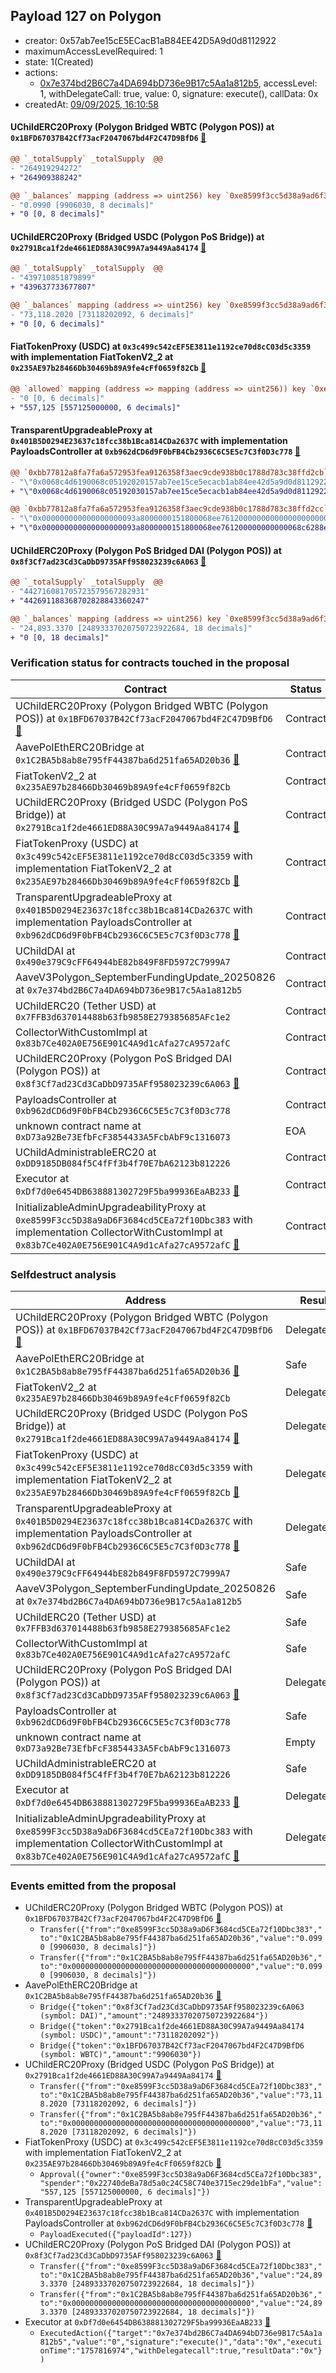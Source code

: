 ## Payload 127 on Polygon

- creator: 0x57ab7ee15cE5ECacB1aB84EE42D5A9d0d8112922
- maximumAccessLevelRequired: 1
- state: 1(Created)
- actions:
  - [0x7e374bd2B6C7a4DA694bD736e9B17c5Aa1a812b5](https://polygonscan.com/tx/0x7e374bd2B6C7a4DA694bD736e9B17c5Aa1a812b5), accessLevel: 1, withDelegateCall: true, value: 0, signature: execute(), callData: 0x
- createdAt: [09/09/2025, 16:10:58](https://polygonscan.com/tx/0xb8c3e446fe1b00ea49dcbda93f305ed8a500b7cb539bf0b3bb5948639ec066ba)

#### UChildERC20Proxy (Polygon Bridged WBTC (Polygon POS)) at `0x1BFD67037B42Cf73acF2047067bd4F2C47D9BfD6` [:ghost:](https://github.com/bgd-labs/aave-address-book  "AaveV2Polygon.ASSETS.WBTC.UNDERLYING")

```diff
@@ `_totalSupply` _totalSupply  @@
- "264919294272"
+ "264909388242"

@@ `_balances` mapping (address => uint256) key `0xe8599f3cc5d38a9ad6f3684cd5cea72f10dbc383` @@
- "0.0990 [9906030, 8 decimals]"
+ "0 [0, 8 decimals]"

```
#### UChildERC20Proxy (Bridged USDC (Polygon PoS Bridge)) at `0x2791Bca1f2de4661ED88A30C99A7a9449Aa84174` [:ghost:](https://github.com/bgd-labs/aave-address-book  "AaveV2Polygon.ASSETS.USDC.UNDERLYING")

```diff
@@ `_totalSupply` _totalSupply  @@
- "439710851879899"
+ "439637733677807"

@@ `_balances` mapping (address => uint256) key `0xe8599f3cc5d38a9ad6f3684cd5cea72f10dbc383` @@
- "73,118.2020 [73118202092, 6 decimals]"
+ "0 [0, 6 decimals]"

```
#### FiatTokenProxy (USDC) at `0x3c499c542cEF5E3811e1192ce70d8cC03d5c3359` with implementation FiatTokenV2_2 at `0x235AE97b28466Db30469b89A9fe4cFf0659f82Cb` [:ghost:](https://github.com/bgd-labs/aave-address-book  "AaveV3Polygon.ASSETS.USDCn.UNDERLYING")

```diff
@@ `allowed` mapping (address => mapping (address => uint256)) key `0xe8599f3cc5d38a9ad6f3684cd5cea72f10dbc383`.0x22740deba78d5a0c24c58c740e3715ec29de1bfa @@
- "0 [0, 6 decimals]"
+ "557,125 [557125000000, 6 decimals]"

```
#### TransparentUpgradeableProxy at `0x401B5D0294E23637c18fcc38b1Bca814CDa2637C` with implementation PayloadsController at `0xb962dCD6d9F0bFB4Cb2936C6C5E5c7C3f0D3c778` [:ghost:](https://github.com/bgd-labs/aave-address-book  "GovernanceV3Polygon.PAYLOADS_CONTROLLER")

```diff
@@ `0xbb77812a8fa7fa6a572953fea9126358f3aec9cde938b0c1788d783c38ffd2cb` raw  @@
- "\"0x0068c4d6190068c05192020157ab7ee15ce5ecacb1ab84ee42d5a9d0d8112922\""
+ "\"0x0068c4d6190068c05192030157ab7ee15ce5ecacb1ab84ee42d5a9d0d8112922\""

@@ `0xbb77812a8fa7fa6a572953fea9126358f3aec9cde938b0c1788d783c38ffd2cc` raw  @@
- "\"0x000000000000000000093a8000000151800068ee761200000000000000000000\""
+ "\"0x000000000000000000093a8000000151800068ee761200000000000068c6288e\""

```
#### UChildERC20Proxy (Polygon PoS Bridged DAI (Polygon POS)) at `0x8f3Cf7ad23Cd3CaDbD9735AFf958023239c6A063` [:ghost:](https://github.com/bgd-labs/aave-address-book  "AaveV2Polygon.ASSETS.DAI.UNDERLYING")

```diff
@@ `_totalSupply` _totalSupply  @@
- "442716081705723579567282931"
+ "442691188368702828843360247"

@@ `_balances` mapping (address => uint256) key `0xe8599f3cc5d38a9ad6f3684cd5cea72f10dbc383` @@
- "24,893.3370 [24893337020750723922684, 18 decimals]"
+ "0 [0, 18 decimals]"

```
### Verification status for contracts touched in the proposal

| Contract | Status |
|---------|------------|
| UChildERC20Proxy (Polygon Bridged WBTC (Polygon POS)) at `0x1BFD67037B42Cf73acF2047067bd4F2C47D9BfD6` [:ghost:](https://github.com/bgd-labs/aave-address-book  "AaveV2Polygon.ASSETS.WBTC.UNDERLYING") | Contract |
| AavePolEthERC20Bridge at `0x1C2BA5b8ab8e795fF44387ba6d251fa65AD20b36` [:ghost:](https://github.com/bgd-labs/aave-address-book  "MiscPolygon.AAVE_POL_ETH_BRIDGE") | Contract |
| FiatTokenV2_2 at `0x235AE97b28466Db30469b89A9fe4cFf0659f82Cb` | Contract |
| UChildERC20Proxy (Bridged USDC (Polygon PoS Bridge)) at `0x2791Bca1f2de4661ED88A30C99A7a9449Aa84174` [:ghost:](https://github.com/bgd-labs/aave-address-book  "AaveV2Polygon.ASSETS.USDC.UNDERLYING") | Contract |
| FiatTokenProxy (USDC) at `0x3c499c542cEF5E3811e1192ce70d8cC03d5c3359` with implementation FiatTokenV2_2 at `0x235AE97b28466Db30469b89A9fe4cFf0659f82Cb` [:ghost:](https://github.com/bgd-labs/aave-address-book  "AaveV3Polygon.ASSETS.USDCn.UNDERLYING") | Contract |
| TransparentUpgradeableProxy at `0x401B5D0294E23637c18fcc38b1Bca814CDa2637C` with implementation PayloadsController at `0xb962dCD6d9F0bFB4Cb2936C6C5E5c7C3f0D3c778` [:ghost:](https://github.com/bgd-labs/aave-address-book  "GovernanceV3Polygon.PAYLOADS_CONTROLLER") | Contract |
| UChildDAI at `0x490e379C9cFF64944bE82b849F8FD5972C7999A7` | Contract |
| AaveV3Polygon_SeptemberFundingUpdate_20250826 at `0x7e374bd2B6C7a4DA694bD736e9B17c5Aa1a812b5` | Contract |
| UChildERC20 (Tether USD) at `0x7FFB3d637014488b63fb9858E279385685AFc1e2` | Contract |
| CollectorWithCustomImpl at `0x83b7Ce402A0E756E901C4A9d1cAfa27cA9572afC` | Contract |
| UChildERC20Proxy (Polygon PoS Bridged DAI (Polygon POS)) at `0x8f3Cf7ad23Cd3CaDbD9735AFf958023239c6A063` [:ghost:](https://github.com/bgd-labs/aave-address-book  "AaveV2Polygon.ASSETS.DAI.UNDERLYING") | Contract |
| PayloadsController at `0xb962dCD6d9F0bFB4Cb2936C6C5E5c7C3f0D3c778` | Contract |
| unknown contract name at `0xD73a92Be73EfbFcF3854433A5FcbAbF9c1316073` | EOA |
| UChildAdministrableERC20 at `0xDD9185DB084f5C4fFf3b4f70E7bA62123b812226` | Contract |
| Executor at `0xDf7d0e6454DB638881302729F5ba99936EaAB233` [:ghost:](https://github.com/bgd-labs/aave-address-book  "AaveV2Polygon.POOL_ADMIN") | Contract |
| InitializableAdminUpgradeabilityProxy at `0xe8599F3cc5D38a9aD6F3684cd5CEa72f10Dbc383` with implementation CollectorWithCustomImpl at `0x83b7Ce402A0E756E901C4A9d1cAfa27cA9572afC` [:ghost:](https://github.com/bgd-labs/aave-address-book  "AaveV2Polygon.COLLECTOR") | Contract |

### Selfdestruct analysis

| Address | Result |
|---------|------------|
| UChildERC20Proxy (Polygon Bridged WBTC (Polygon POS)) at `0x1BFD67037B42Cf73acF2047067bd4F2C47D9BfD6` [:ghost:](https://github.com/bgd-labs/aave-address-book  "AaveV2Polygon.ASSETS.WBTC.UNDERLYING") | DelegateCall |
| AavePolEthERC20Bridge at `0x1C2BA5b8ab8e795fF44387ba6d251fa65AD20b36` [:ghost:](https://github.com/bgd-labs/aave-address-book  "MiscPolygon.AAVE_POL_ETH_BRIDGE") | Safe |
| FiatTokenV2_2 at `0x235AE97b28466Db30469b89A9fe4cFf0659f82Cb` | DelegateCall |
| UChildERC20Proxy (Bridged USDC (Polygon PoS Bridge)) at `0x2791Bca1f2de4661ED88A30C99A7a9449Aa84174` [:ghost:](https://github.com/bgd-labs/aave-address-book  "AaveV2Polygon.ASSETS.USDC.UNDERLYING") | DelegateCall |
| FiatTokenProxy (USDC) at `0x3c499c542cEF5E3811e1192ce70d8cC03d5c3359` with implementation FiatTokenV2_2 at `0x235AE97b28466Db30469b89A9fe4cFf0659f82Cb` [:ghost:](https://github.com/bgd-labs/aave-address-book  "AaveV3Polygon.ASSETS.USDCn.UNDERLYING") | DelegateCall |
| TransparentUpgradeableProxy at `0x401B5D0294E23637c18fcc38b1Bca814CDa2637C` with implementation PayloadsController at `0xb962dCD6d9F0bFB4Cb2936C6C5E5c7C3f0D3c778` [:ghost:](https://github.com/bgd-labs/aave-address-book  "GovernanceV3Polygon.PAYLOADS_CONTROLLER") | DelegateCall |
| UChildDAI at `0x490e379C9cFF64944bE82b849F8FD5972C7999A7` | Safe |
| AaveV3Polygon_SeptemberFundingUpdate_20250826 at `0x7e374bd2B6C7a4DA694bD736e9B17c5Aa1a812b5` | Safe |
| UChildERC20 (Tether USD) at `0x7FFB3d637014488b63fb9858E279385685AFc1e2` | Safe |
| CollectorWithCustomImpl at `0x83b7Ce402A0E756E901C4A9d1cAfa27cA9572afC` | Safe |
| UChildERC20Proxy (Polygon PoS Bridged DAI (Polygon POS)) at `0x8f3Cf7ad23Cd3CaDbD9735AFf958023239c6A063` [:ghost:](https://github.com/bgd-labs/aave-address-book  "AaveV2Polygon.ASSETS.DAI.UNDERLYING") | DelegateCall |
| PayloadsController at `0xb962dCD6d9F0bFB4Cb2936C6C5E5c7C3f0D3c778` | Safe |
| unknown contract name at `0xD73a92Be73EfbFcF3854433A5FcbAbF9c1316073` | Empty |
| UChildAdministrableERC20 at `0xDD9185DB084f5C4fFf3b4f70E7bA62123b812226` | Safe |
| Executor at `0xDf7d0e6454DB638881302729F5ba99936EaAB233` [:ghost:](https://github.com/bgd-labs/aave-address-book  "AaveV2Polygon.POOL_ADMIN") | DelegateCall |
| InitializableAdminUpgradeabilityProxy at `0xe8599F3cc5D38a9aD6F3684cd5CEa72f10Dbc383` with implementation CollectorWithCustomImpl at `0x83b7Ce402A0E756E901C4A9d1cAfa27cA9572afC` [:ghost:](https://github.com/bgd-labs/aave-address-book  "AaveV2Polygon.COLLECTOR") | DelegateCall |

### Events emitted from the proposal

- UChildERC20Proxy (Polygon Bridged WBTC (Polygon POS)) at `0x1BFD67037B42Cf73acF2047067bd4F2C47D9BfD6` [:ghost:](https://github.com/bgd-labs/aave-address-book  "AaveV2Polygon.ASSETS.WBTC.UNDERLYING")
  - `Transfer({"from":"0xe8599F3cc5D38a9aD6F3684cd5CEa72f10Dbc383","to":"0x1C2BA5b8ab8e795fF44387ba6d251fa65AD20b36","value":"0.0990 [9906030, 8 decimals]"})`
  - `Transfer({"from":"0x1C2BA5b8ab8e795fF44387ba6d251fa65AD20b36","to":"0x0000000000000000000000000000000000000000","value":"0.0990 [9906030, 8 decimals]"})`
- AavePolEthERC20Bridge at `0x1C2BA5b8ab8e795fF44387ba6d251fa65AD20b36` [:ghost:](https://github.com/bgd-labs/aave-address-book  "MiscPolygon.AAVE_POL_ETH_BRIDGE")
  - `Bridge({"token":"0x8f3Cf7ad23Cd3CaDbD9735AFf958023239c6A063 (symbol: DAI)","amount":"24893337020750723922684"})`
  - `Bridge({"token":"0x2791Bca1f2de4661ED88A30C99A7a9449Aa84174 (symbol: USDC)","amount":"73118202092"})`
  - `Bridge({"token":"0x1BFD67037B42Cf73acF2047067bd4F2C47D9BfD6 (symbol: WBTC)","amount":"9906030"})`
- UChildERC20Proxy (Bridged USDC (Polygon PoS Bridge)) at `0x2791Bca1f2de4661ED88A30C99A7a9449Aa84174` [:ghost:](https://github.com/bgd-labs/aave-address-book  "AaveV2Polygon.ASSETS.USDC.UNDERLYING")
  - `Transfer({"from":"0xe8599F3cc5D38a9aD6F3684cd5CEa72f10Dbc383","to":"0x1C2BA5b8ab8e795fF44387ba6d251fa65AD20b36","value":"73,118.2020 [73118202092, 6 decimals]"})`
  - `Transfer({"from":"0x1C2BA5b8ab8e795fF44387ba6d251fa65AD20b36","to":"0x0000000000000000000000000000000000000000","value":"73,118.2020 [73118202092, 6 decimals]"})`
- FiatTokenProxy (USDC) at `0x3c499c542cEF5E3811e1192ce70d8cC03d5c3359` with implementation FiatTokenV2_2 at `0x235AE97b28466Db30469b89A9fe4cFf0659f82Cb` [:ghost:](https://github.com/bgd-labs/aave-address-book  "AaveV3Polygon.ASSETS.USDCn.UNDERLYING")
  - `Approval({"owner":"0xe8599F3cc5D38a9aD6F3684cd5CEa72f10Dbc383","spender":"0x22740deBa78d5a0c24C58C740e3715ec29de1bFa","value":"557,125 [557125000000, 6 decimals]"})`
- TransparentUpgradeableProxy at `0x401B5D0294E23637c18fcc38b1Bca814CDa2637C` with implementation PayloadsController at `0xb962dCD6d9F0bFB4Cb2936C6C5E5c7C3f0D3c778` [:ghost:](https://github.com/bgd-labs/aave-address-book  "GovernanceV3Polygon.PAYLOADS_CONTROLLER")
  - `PayloadExecuted({"payloadId":127})`
- UChildERC20Proxy (Polygon PoS Bridged DAI (Polygon POS)) at `0x8f3Cf7ad23Cd3CaDbD9735AFf958023239c6A063` [:ghost:](https://github.com/bgd-labs/aave-address-book  "AaveV2Polygon.ASSETS.DAI.UNDERLYING")
  - `Transfer({"from":"0xe8599F3cc5D38a9aD6F3684cd5CEa72f10Dbc383","to":"0x1C2BA5b8ab8e795fF44387ba6d251fa65AD20b36","value":"24,893.3370 [24893337020750723922684, 18 decimals]"})`
  - `Transfer({"from":"0x1C2BA5b8ab8e795fF44387ba6d251fa65AD20b36","to":"0x0000000000000000000000000000000000000000","value":"24,893.3370 [24893337020750723922684, 18 decimals]"})`
- Executor at `0xDf7d0e6454DB638881302729F5ba99936EaAB233` [:ghost:](https://github.com/bgd-labs/aave-address-book  "AaveV2Polygon.POOL_ADMIN")
  - `ExecutedAction({"target":"0x7e374bd2B6C7a4DA694bD736e9B17c5Aa1a812b5","value":"0","signature":"execute()","data":"0x","executionTime":"1757816974","withDelegatecall":true,"resultData":"0x"})`

